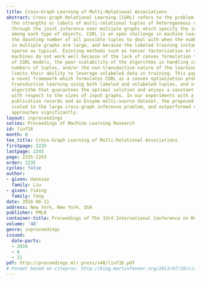 ```yaml
---
title: Cross-Graph Learning of Multi-Relational Associations
abstract: Cross-graph Relational Learning (CGRL) refers to the problem of predicting
  the strengths or labels of multi-relational tuples of heterogeneous object types,
  through the joint inference over multiple graphs which specify the internal connections
  among each type of objects. CGRL is an open challenge in machine learning due to
  the daunting number of all possible tuples to deal with when the numbers of nodes
  in multiple graphs are large, and because the labeled training instances are extremely
  sparse as typical. Existing methods such as tensor factorization or tensor-kernel
  machines do not work well because of the lack of convex formulation for the optimization
  of CGRL models, the poor scalability of the algorithms in handling combinatorial
  numbers of tuples, and/or the non-transductive nature of the learning methods which
  limits their ability to leverage unlabeled data in training. This paper proposes
  a novel framework which formulates CGRL as a convex optimization problem, enables
  transductive learning using both labeled and unlabeled tuples, and offers a scalable
  algorithm that guarantees the optimal solution and enjoys a constant time complexity
  with respect to the sizes of input graphs. In our experiments with a subset of DBLP
  publication records and an Enzyme multi-source dataset, the proposed method successfully
  scaled to the large cross-graph inference problem, and outperformed other representative
  approaches significantly.
layout: inproceedings
series: Proceedings of Machine Learning Research
id: liuf16
month: 0
tex_title: Cross-Graph Learning of Multi-Relational Associations
firstpage: 2235
lastpage: 2243
page: 2235-2243
order: 2235
cycles: false
author:
- given: Hanxiao
  family: Liu
- given: Yiming
  family: Yang
date: 2016-06-11
address: New York, New York, USA
publisher: PMLR
container-title: Proceedings of The 33rd International Conference on Machine Learning
volume: '48'
genre: inproceedings
issued:
  date-parts:
  - 2016
  - 6
  - 11
pdf: http://proceedings.mlr.press/v48/liuf16.pdf
# Format based on citeproc: http://blog.martinfenner.org/2013/07/30/citeproc-yaml-for-bibliographies/
---
```

